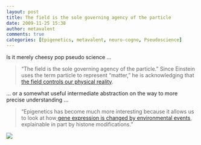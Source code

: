 ```yaml
---
layout: post
title: The field is the sole governing agency of the particle
date: 2009-11-25 15:38
author: metavalent
comments: true
categories: [Epigenetics, metavalent, neuro-cogno, Pseudoscience]
---
```

Is it merely cheesy pop pseudo science  ... <blockquote>“The field is the sole governing agency of the particle.” Since Einstein uses the term particle to represent “matter,” he is acknowledging that <a href="https://www.brucelipton.com/articles/the-new-mind-body-science-goes-international/">the field controls our physical reality</a>.</blockquote>... or a somewhat useful intermediate abstraction on the way to more precise understanding ...<blockquote>“Epigenetics has become much more interesting because it allows us to look at how<a href="https://newswire.rockefeller.edu/?page=engine&amp;id=1002"> gene expression is changed by environmental events</a>, explainable in part by histone modifications.”</blockquote><a href="https://flickr.com/photos/61417564@N00/2307488713" title="Bridge 243"><img src="https://farm4.static.flickr.com/3103/2307488713_e7a3617325_s.jpg" /></a>
